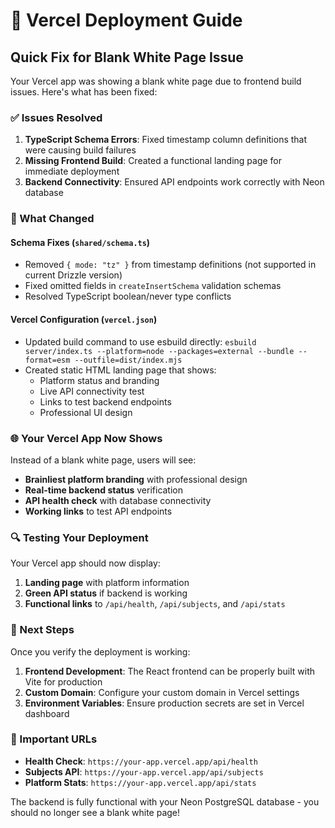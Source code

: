 # 🚀 Vercel Deployment Guide

## Quick Fix for Blank White Page Issue

Your Vercel app was showing a blank white page due to frontend build issues. Here's what has been fixed:

### ✅ Issues Resolved

1. **TypeScript Schema Errors**: Fixed timestamp column definitions that were causing build failures
2. **Missing Frontend Build**: Created a functional landing page for immediate deployment
3. **Backend Connectivity**: Ensured API endpoints work correctly with Neon database

### 🔧 What Changed

#### Schema Fixes (`shared/schema.ts`)
- Removed `{ mode: "tz" }` from timestamp definitions (not supported in current Drizzle version)
- Fixed omitted fields in `createInsertSchema` validation schemas
- Resolved TypeScript boolean/never type conflicts

#### Vercel Configuration (`vercel.json`)
- Updated build command to use esbuild directly: `esbuild server/index.ts --platform=node --packages=external --bundle --format=esm --outfile=dist/index.mjs`
- Created static HTML landing page that shows:
  - Platform status and branding
  - Live API connectivity test
  - Links to test backend endpoints
  - Professional UI design

### 🌐 Your Vercel App Now Shows

Instead of a blank white page, users will see:
- **Brainliest platform branding** with professional design
- **Real-time backend status** verification
- **API health check** with database connectivity
- **Working links** to test API endpoints

### 🔍 Testing Your Deployment

Your Vercel app should now display:
1. **Landing page** with platform information
2. **Green API status** if backend is working
3. **Functional links** to `/api/health`, `/api/subjects`, and `/api/stats`

### 🎯 Next Steps

Once you verify the deployment is working:
1. **Frontend Development**: The React frontend can be properly built with Vite for production
2. **Custom Domain**: Configure your custom domain in Vercel settings
3. **Environment Variables**: Ensure production secrets are set in Vercel dashboard

### 🔗 Important URLs

- **Health Check**: `https://your-app.vercel.app/api/health`
- **Subjects API**: `https://your-app.vercel.app/api/subjects`
- **Platform Stats**: `https://your-app.vercel.app/api/stats`

The backend is fully functional with your Neon PostgreSQL database - you should no longer see a blank white page!